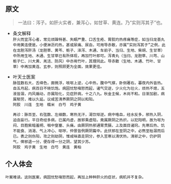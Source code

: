 ## 原文
> 一法曰：泻子。如肝火实者，兼泻心，如甘草、黄连。乃“实则泻其子”也。

- 条文解释  
    ```肝火而宜泻心者，常见烦躁特甚、失眠严重、口舌生疮、胃脘灼热疼痛等症，如当归龙荟丸中用黄连便是。小便淋沥灼热，甚或尿痛、尿血，可用导赤散，亦属“实则泻其子”之例，此在龙胆泻肝汤（龙胆草、黄芩、栀子、泽泻、木通、车前子、当归、生地、柴胡、生甘草）中所用生地、木通、生甘草已有所体现，再加竹叶即可。泻青丸（当归、龙胆草、川芎、山栀子仁、川大黄、羌活、防风）中亦用竹叶，其理同此。导赤散（生地、木通、竹叶、甘草）中再加黄连、玄参，则照顾更为全面，效果更佳。```
    
- 叶天士医案  
    ```脉弦数右大，舌绛色，面微浮，咳呕上逆，心中热，腹中气撑，卧侧著右，暮夜内外皆热。自五月起，病百日不晓饥饱。病因忧愁嗔怒而起，诸气交逆，少火化为壮火，烦热不熄，五液皆涸，内风煽动，亦属阳化，见症肝病，十之八九。秋金主候，木尚不和。日渐加剧，病属郁劳，难以久延。议咸苦清养厥阴之阴以和阳。```  
    ```阿胶　川连　生地　糯米　白芍　鸡子黄```  
    
    ```再诊：脉百至、右弦数、左细数，寒热无汗，渴饮呕逆。病中咯血，经水反多，邪热入阴，迫血妄行。平日奇经多病，已属内虚，故邪乘虚陷，竟属厥阴之热炽，以犯阳明，故为呕为闷、目胞紫暗羞明、咽中窒塞、头痛，由厥阴热邪通胃贯膈，上及面目诸窍。先寒后热、饥不能食、消渴、气上冲心、呕哕，仲景皆例厥阴篇中。此伏邪在至阴之中，必熬至枯涸而后已。表之则伤阳，攻之则劫阴，惟咸味直走阴分，参入苦寒以清伏热，清邪之中，仍护阴气，俾邪退一分，便存得一分之阴，望其少苏。```  
    ```阿胶　鸡子黄　生地　白芍　黄连　黄柏```
    
## 个人体会 
    叶案难读。这则医案，病因忧愁嗔怒而起，再加上种种肝火的症状，病机并不复杂。